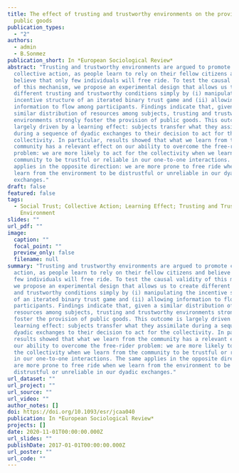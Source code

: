 ```yaml
---
title: The effect of trusting and trustworthy environments on the provision of
  public goods
publication_types:
  - "2"
authors:
  - admin
  - B.Sonmez
publication_short: In *European Sociological Review*
abstract: "Trusting and trustworthy environments are argued to promote
  collective action, as people learn to rely on their fellow citizens and
  believe that only few individuals will free ride. To test the causal validity
  of this mechanism, we propose an experimental design that allows us to create
  different trusting and trustworthy conditions simply by (i) manipulating the
  incentive structure of an iterated binary trust game and (ii) allowing
  information to flow among participants. Findings indicate that, given a
  similar distribution of resources among subjects, trusting and trustworthy
  environments strongly foster the provision of public goods. This outcome is
  largely driven by a learning effect: subjects transfer what they assimilate
  during a sequence of dyadic exchanges to their decision to act for the
  collectivity. In particular, results showed that what we learn from the
  community has a relevant effect on our ability to overcome the free-rider
  problem: we are more likely to act for the collectivity when we learn from the
  community to be trustful or reliable in our one-to-one interactions. The same
  applies in the opposite direction: we are more prone to free ride when we
  learn from the environment to be distrustful or unreliable in our dyadic
  exchanges."
draft: false
featured: false
tags:
  - Social Trust; Collective Action; Learning Effect; Trusting and Trustworthy
    Environment
slides: ""
url_pdf: ""
image:
  caption: ""
  focal_point: ""
  preview_only: false
  filename: null
summary: "Trusting and trustworthy environments are argued to promote collective
  action, as people learn to rely on their fellow citizens and believe that only
  few individuals will free ride. To test the causal validity of this mechanism,
  we propose an experimental design that allows us to create different trusting
  and trustworthy conditions simply by (i) manipulating the incentive structure
  of an iterated binary trust game and (ii) allowing information to flow among
  participants. Findings indicate that, given a similar distribution of
  resources among subjects, trusting and trustworthy environments strongly
  foster the provision of public goods. This outcome is largely driven by a
  learning effect: subjects transfer what they assimilate during a sequence of
  dyadic exchanges to their decision to act for the collectivity. In particular,
  results showed that what we learn from the community has a relevant effect on
  our ability to overcome the free-rider problem: we are more likely to act for
  the collectivity when we learn from the community to be trustful or reliable
  in our one-to-one interactions. The same applies in the opposite direction: we
  are more prone to free ride when we learn from the environment to be
  distrustful or unreliable in our dyadic exchanges."
url_dataset: ""
url_project: ""
url_source: ""
url_video: ""
author_notes: []
doi: https://doi.org/10.1093/esr/jcaa040
publication: In *European Sociological Review*
projects: []
date: 2020-11-01T00:00:00.000Z
url_slides: ""
publishDate: 2017-01-01T00:00:00.000Z
url_poster: ""
url_code: ""
---
```

<script type='text/javascript' src='https://d1bxh8uas1mnw7.cloudfront.net/assets/embed.js'></script> 
<div class='altmetric-embed' data-badge-type='donut' data-doi="https://doi.org/10.1093/esr/jcaa040"></div>
